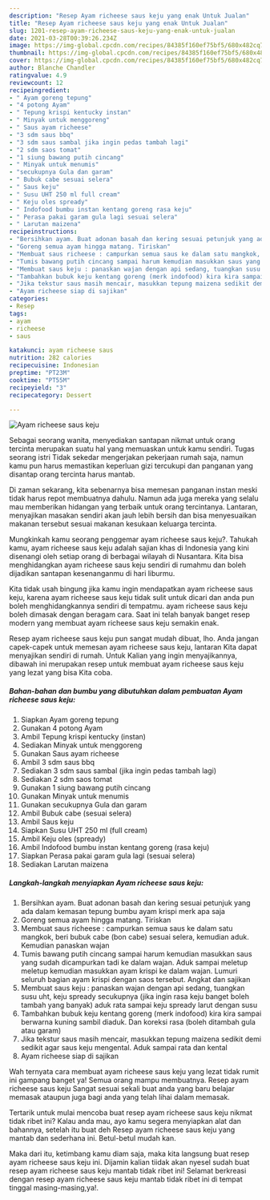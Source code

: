 ```yaml
---
description: "Resep Ayam richeese saus keju yang enak Untuk Jualan"
title: "Resep Ayam richeese saus keju yang enak Untuk Jualan"
slug: 1201-resep-ayam-richeese-saus-keju-yang-enak-untuk-jualan
date: 2021-03-28T00:39:26.234Z
image: https://img-global.cpcdn.com/recipes/84385f160ef75bf5/680x482cq70/ayam-richeese-saus-keju-foto-resep-utama.jpg
thumbnail: https://img-global.cpcdn.com/recipes/84385f160ef75bf5/680x482cq70/ayam-richeese-saus-keju-foto-resep-utama.jpg
cover: https://img-global.cpcdn.com/recipes/84385f160ef75bf5/680x482cq70/ayam-richeese-saus-keju-foto-resep-utama.jpg
author: Blanche Chandler
ratingvalue: 4.9
reviewcount: 12
recipeingredient:
- " Ayam goreng tepung"
- "4 potong Ayam"
- " Tepung krispi kentucky instan"
- " Minyak untuk menggoreng"
- " Saus ayam richeese"
- "3 sdm saus bbq"
- "3 sdm saus sambal jika ingin pedas tambah lagi"
- "2 sdm saos tomat"
- "1 siung bawang putih cincang"
- " Minyak untuk menumis"
- "secukupnya Gula dan garam"
- " Bubuk cabe sesuai selera"
- " Saus keju"
- " Susu UHT 250 ml full cream"
- " Keju oles spready"
- " Indofood bumbu instan kentang goreng rasa keju"
- " Perasa pakai garam gula lagi sesuai selera"
- " Larutan maizena"
recipeinstructions:
- "Bersihkan ayam. Buat adonan basah dan kering sesuai petunjuk yang ada dalam kemasan tepung bumbu ayam krispi merk apa saja"
- "Goreng semua ayam hingga matang. Tiriskan"
- "Membuat saus richeese : campurkan semua saus ke dalam satu mangkok, beri bubuk cabe (bon cabe) sesuai selera, kemudian aduk. Kemudian panaskan wajan"
- "Tumis bawang putih cincang sampai harum kemudian masukkan saus yang sudah dicampurkan tadi ke dalam wajan. Aduk sampai meletup meletup kemudian masukkan ayam krispi ke dalam wajan. Lumuri seluruh bagian ayam krispi dengan saos tersebut. Angkat dan sajikan"
- "Membuat saus keju : panaskan wajan dengan api sedang, tuangkan susu uht, keju spready secukupnya (jika ingin rasa keju banget boleh tambah yang banyak) aduk rata sampai keju spready larut dengan susu"
- "Tambahkan bubuk keju kentang goreng (merk indofood) kira kira sampai berwarna kuning sambil diaduk. Dan koreksi rasa (boleh ditambah gula atau garam)"
- "Jika tekstur saus masih mencair, masukkan tepung maizena sedikit demi sedikit agar saus keju mengental. Aduk sampai rata dan kental"
- "Ayam richeese siap di sajikan"
categories:
- Resep
tags:
- ayam
- richeese
- saus

katakunci: ayam richeese saus 
nutrition: 282 calories
recipecuisine: Indonesian
preptime: "PT23M"
cooktime: "PT55M"
recipeyield: "3"
recipecategory: Dessert

---
```



![Ayam richeese saus keju](https://img-global.cpcdn.com/recipes/84385f160ef75bf5/680x482cq70/ayam-richeese-saus-keju-foto-resep-utama.jpg)

Sebagai seorang wanita, menyediakan santapan nikmat untuk orang tercinta merupakan suatu hal yang memuaskan untuk kamu sendiri. Tugas seorang istri Tidak sekedar mengerjakan pekerjaan rumah saja, namun kamu pun harus memastikan keperluan gizi tercukupi dan panganan yang disantap orang tercinta harus mantab.

Di zaman  sekarang, kita sebenarnya bisa memesan panganan instan meski tidak harus repot membuatnya dahulu. Namun ada juga mereka yang selalu mau memberikan hidangan yang terbaik untuk orang tercintanya. Lantaran, menyajikan masakan sendiri akan jauh lebih bersih dan bisa menyesuaikan makanan tersebut sesuai makanan kesukaan keluarga tercinta. 



Mungkinkah kamu seorang penggemar ayam richeese saus keju?. Tahukah kamu, ayam richeese saus keju adalah sajian khas di Indonesia yang kini disenangi oleh setiap orang di berbagai wilayah di Nusantara. Kita bisa menghidangkan ayam richeese saus keju sendiri di rumahmu dan boleh dijadikan santapan kesenanganmu di hari liburmu.

Kita tidak usah bingung jika kamu ingin mendapatkan ayam richeese saus keju, karena ayam richeese saus keju tidak sulit untuk dicari dan anda pun boleh menghidangkannya sendiri di tempatmu. ayam richeese saus keju boleh dimasak dengan beragam cara. Saat ini telah banyak banget resep modern yang membuat ayam richeese saus keju semakin enak.

Resep ayam richeese saus keju pun sangat mudah dibuat, lho. Anda jangan capek-capek untuk memesan ayam richeese saus keju, lantaran Kita dapat menyajikan sendiri di rumah. Untuk Kalian yang ingin menyajikannya, dibawah ini merupakan resep untuk membuat ayam richeese saus keju yang lezat yang bisa Kita coba.

<!--inarticleads1-->

##### Bahan-bahan dan bumbu yang dibutuhkan dalam pembuatan Ayam richeese saus keju:

1. Siapkan  Ayam goreng tepung
1. Gunakan 4 potong Ayam
1. Ambil  Tepung krispi kentucky (instan)
1. Sediakan  Minyak untuk menggoreng
1. Gunakan  Saus ayam richeese
1. Ambil 3 sdm saus bbq
1. Sediakan 3 sdm saus sambal (jika ingin pedas tambah lagi)
1. Sediakan 2 sdm saos tomat
1. Gunakan 1 siung bawang putih cincang
1. Gunakan  Minyak untuk menumis
1. Gunakan secukupnya Gula dan garam
1. Ambil  Bubuk cabe (sesuai selera)
1. Ambil  Saus keju
1. Siapkan  Susu UHT 250 ml (full cream)
1. Ambil  Keju oles (spready)
1. Ambil  Indofood bumbu instan kentang goreng (rasa keju)
1. Siapkan  Perasa pakai garam gula lagi (sesuai selera)
1. Sediakan  Larutan maizena




<!--inarticleads2-->

##### Langkah-langkah menyiapkan Ayam richeese saus keju:

1. Bersihkan ayam. Buat adonan basah dan kering sesuai petunjuk yang ada dalam kemasan tepung bumbu ayam krispi merk apa saja
1. Goreng semua ayam hingga matang. Tiriskan
1. Membuat saus richeese : campurkan semua saus ke dalam satu mangkok, beri bubuk cabe (bon cabe) sesuai selera, kemudian aduk. Kemudian panaskan wajan
1. Tumis bawang putih cincang sampai harum kemudian masukkan saus yang sudah dicampurkan tadi ke dalam wajan. Aduk sampai meletup meletup kemudian masukkan ayam krispi ke dalam wajan. Lumuri seluruh bagian ayam krispi dengan saos tersebut. Angkat dan sajikan
1. Membuat saus keju : panaskan wajan dengan api sedang, tuangkan susu uht, keju spready secukupnya (jika ingin rasa keju banget boleh tambah yang banyak) aduk rata sampai keju spready larut dengan susu
1. Tambahkan bubuk keju kentang goreng (merk indofood) kira kira sampai berwarna kuning sambil diaduk. Dan koreksi rasa (boleh ditambah gula atau garam)
1. Jika tekstur saus masih mencair, masukkan tepung maizena sedikit demi sedikit agar saus keju mengental. Aduk sampai rata dan kental
1. Ayam richeese siap di sajikan




Wah ternyata cara membuat ayam richeese saus keju yang lezat tidak rumit ini gampang banget ya! Semua orang mampu membuatnya. Resep ayam richeese saus keju Sangat sesuai sekali buat anda yang baru belajar memasak ataupun juga bagi anda yang telah lihai dalam memasak.

Tertarik untuk mulai mencoba buat resep ayam richeese saus keju nikmat tidak ribet ini? Kalau anda mau, ayo kamu segera menyiapkan alat dan bahannya, setelah itu buat deh Resep ayam richeese saus keju yang mantab dan sederhana ini. Betul-betul mudah kan. 

Maka dari itu, ketimbang kamu diam saja, maka kita langsung buat resep ayam richeese saus keju ini. Dijamin kalian tiidak akan nyesel sudah buat resep ayam richeese saus keju mantab tidak ribet ini! Selamat berkreasi dengan resep ayam richeese saus keju mantab tidak ribet ini di tempat tinggal masing-masing,ya!.

